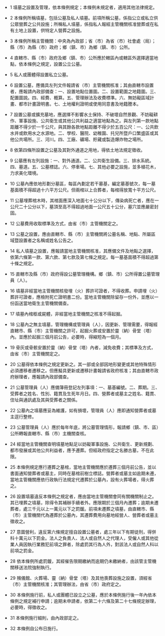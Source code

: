* 1 墳墓之設置及管理，依本條例規定；本條例未規定者，適用其他法律規定。

* 2 本條例所稱墳墓，包括公墓及私人墳墓。前項所稱公墓，係指公立或私立供公眾營葬之公共設施；所稱私人墳墓，係指私人報經主管機關核准營葬或在私有土地上設置，供特定人營葬之設施。

* 3 本條例所稱主管機關：中央為內政部；省（市）為省（市）社會處（局）；縣（市）為縣（市）政府；鄉（鎮、市）為鄉（鎮、市）公所。

* 4 直轄市、縣（市）政府及鄉（鎮、市）公所應於轄區內或轄區外選擇適當地點，依本條例之規定，設置公立公墓。

* 5 私人或團體得設置私立公墓。

* 6 設置公墓，應備具左列文件報請省（市）主管機關核准；其由直轄市設置者，應報請內政部備查：一、設置地點位置圖。二、設置範圍之地籍圖。三、配置圖說。四、經費、概算。五、管理辦法及收費標準。六、無妨礙區域計畫、都市計畫證明書。七、土地權利證明或使用同意書及地籍謄本。

* 7 設置公墓或擴充墓地，應選擇不影響水土保持、不破壞自然景觀、不妨礙耕作、軍事設施、公共衛生或其他公共利益之適當地點為之。與左列第一款地點距離不得少於一千公尺，與其餘各款地點距離不得少於五百公尺：一、公共飲水井或飲用水之水源地。二、學校、醫院、幼稚園、托兒所暨戶口繁盛區或其他公共場所。三、河川。四、工廠、礦場、貯藏或製造爆炸物之場所。

* 8 依第四條所設置之公墓及其對外通道之用地，得依土地法規定徵收。

* 9 公墓應有左列設施：一、對外通道。二、公共衛生設備。三、排水系統。四、墓道。五、公墓標誌。六、停車場。七、其他必要之設施，並多植花木，力求美化環境。

* 10 公墓內應依地形劃分墓區，每區內劃定若干墓基，編定墓基號次，每一墓基面積不得超過十六平方公尺。但兩棺以上合葬者，每棺得放寬十平方公尺。

* 11 公墓埋葬棺木時，其棺面應深入地面七十公分以下，傳染病死亡者，應在一公尺二十公分以下，墓頂至高不得超過地面一公尺五十公分，墓穴並應嚴密封固。

* 12 公墓費用收取標準及方式，由省（市）主管機關定之。

* 13 公墓之設置，應由直轄市、縣（市）主管機關將公墓名稱、地點、所屬區域暨設置者之名稱或姓名公告之。

* 14 私人墳墓之設置，應報請當地主管機關核准，其應備文件及地點之選擇，依第六條第一款、第六款、第七款及第七條之規定。每一墓基面積不得超過第十條之規定。

* 15 直轄市及縣（市）政府得設公墓管理機構。鄉（鎮、市）公所得置公墓管理員（人）。

* 16 墳墓非經當地主管機關核發埋（火）葬許可證者，不得收葬。申請埋（火）葬許可證者，應檢附死亡證明書二份。當地主管機關除留存一份外，並應以一份函送當地衛生主管機關備查。

* 17 墳墓內棺柩或屍體，非經當地主管機關之核准不得起掘。

* 18 公墓內之無主墳墓，管理機構或管理員（人），因更新、管理需要，得報經直轄市、縣（市）主管機關之許可，起掘火葬或安置於靈（納）骨堂（塔）內。並應於起掘三個月前公告，必要時，得縮短為一個月。

* 19 骨灰或骨骸安置於靈（納）骨堂（塔）內者，減免收費；其標準及方式，由省（市）主管機關定之。

* 20 公墓得依本條例之規定更新之。其一部或全部因地形變更或其他特殊情形必須遷移者遷移之。但應擬具更新或遷移計畫報請省政府核准；其由直轄市政府辦理者，應報請內政部備查。

* 21 公墓管理員（人）應備簿冊登記左列事項：一、墓基編號。二、葬期。三、受葬者之姓名、性別、籍貫及生死年月日。四、營葬者或墓主之姓名、籍貫、住址與通訊處及其與受葬者之關係。

* 22 公墓內之墳墓應妥為維護，如有損壞，管理員（人）應即通知營葬者或墓主逕行整修。

* 23 公墓管理員（人）應於每年年底，將公墓管理情形，報請鄉（鎮、市、區）公所轉報直轄市、縣（市）主機關查核。

* 24 經當地主管機關查明墳墓地點足以妨礙軍事設施、公共衛生、更新規劃、都市發展或其他公共利益者，應予遷葬。但經政府指定之名勝古墓，不在此限。

* 25 本條例規定應行遷葬之墓棺，當地主管機關應於遷葬三個月前公告，並以書面通知營葬者或墓主，同時在墓棺前樹立標誌。營葬者或墓主如逾期未遷，當地主管機關應依行政執行法規定代遷葬於公墓內，設有火葬場者，得火葬之。

* 26 設置墳墓違反本條例之規定者，應由當地主管機關會同有關機關制止之。其已埋葬之墳墓，除得令其補辦手續者外。應限期於三個月內遷葬；逾期未遷葬者，處三千元以上一萬元以下之罰鍰。前項未遷葬之墳墓，由直轄市、縣（市）主管機關代為遷葬於公墓內，其遷葬費用向墓地經營人、營葬者或墓主徵收之。

* 27 意圖營利，違反第六條規定擅自設置公墓者，處三年以下有期徒刑，得併科十萬元以下罰金。法人之負責人、法人或自然人之代理人，受僱人或其他從業人員因執行業務犯前項之罪者，除處罰其行為人外，對該法人或自然人科以前項之罰金。

* 28 依本條例所處罰鍰，其經催告限期繳納而逾期仍未繳納者，由該管主管機關移送法院強制執行。

* 29 殯儀館、火葬場、靈（納）骨堂（塔）及其他喪葬設施之設置，須經省（市）主管機關核淮；其管理辦法，由省（市）政府定之。

* 30 本條例施行前，私人或團體已設立之公墓，應於本條例施行後一年內依本條例之規定補行申請；逾期未申請者，依第二十六條及第二十七條規定辦理，必要時，得徵收之。

* 31 本條例施行細則，由內政部定之。

* 32 本條例自公布日施行。

